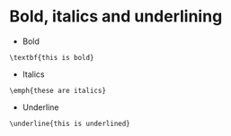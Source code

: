 # Bold, italics and underlining
- Bold
```
\textbf{this is bold}
```
- Italics
```
\emph{these are italics}
```
- Underline
```
\underline{this is underlined}
```